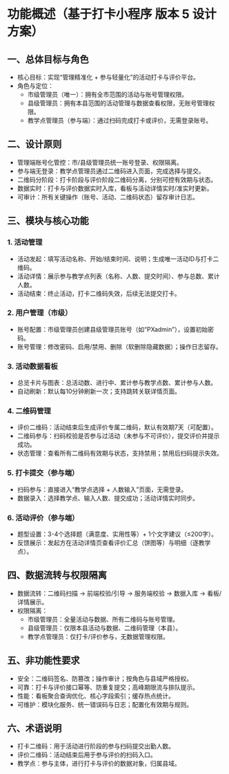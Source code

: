 # 功能概述（基于打卡小程序 版本 5 设计方案）

## 一、总体目标与角色

- 核心目标：实现“管理精准化 + 参与轻量化”的活动打卡与评价平台。
- 角色与定位：
  - 市级管理员（唯一）：拥有全市范围的活动与账号管理权限。
  - 县级管理员：拥有本县范围的活动管理与数据查看权限，无账号管理权限。
  - 教学点管理员（参与端）：通过扫码完成打卡或评价，无需登录账号。

## 二、设计原则

- 管理端账号化管控：市/县级管理员统一账号登录、权限隔离。
- 参与端无登录：教学点管理员通过二维码进入页面，完成选择与提交。
- 二维码分阶段：打卡阶段与评价阶段二维码分离，分别可控有效期与状态。
- 数据实时：打卡与评价数据实时入库，看板与活动详情实时/准实时更新。
- 可审计：所有关键操作（账号、活动、二维码状态）留存审计日志。

## 三、模块与核心功能

### 1. 活动管理
- 活动发起：填写活动名称、开始/结束时间、说明；生成唯一活动ID与打卡二维码。
- 活动详情：展示参与教学点列表（名称、人数、提交时间）、参与总数、累计人数。
- 活动结束：终止活动，打卡二维码失效，后续无法提交打卡。

### 2. 用户管理（市级）
- 账号配置：市级管理员创建县级管理员账号（如“PXadmin”），设置初始密码。
- 账号管理：修改密码、启用/禁用、删除（软删除隐藏数据）；操作日志留存。

### 3. 活动数据看板
- 总览卡片与图表：总活动数、进行中、累计参与教学点数、累计参与人数。
- 自动刷新：默认每10分钟刷新一次；支持跳转关联详情页面。

### 4. 二维码管理
- 评价二维码：活动结束后生成评价专属二维码，默认有效期7天（可配置）。
- 二维码参与：扫码校验是否参与过活动（未参与不可评价），提交评价并提示成功。
- 状态管理：查看所有二维码有效期与状态，支持禁用；禁用后扫码提示失效。

### 5. 打卡提交（参与端）
- 扫码参与：直接进入“教学点选择 + 人数输入”页面，无需登录。
- 数据录入：选择教学点、输入人数、提交成功；活动详情实时同步。

### 6. 活动评价（参与端）
- 题型设置：3-4个选择题（满意度、实用性等）+ 1个文字建议（≤200字）。
- 反馈展示：发起方在活动详情页查看评价汇总（饼图等）与明细（逐教学点）。

## 四、数据流转与权限隔离

- 数据流转：二维码扫描 → 前端校验/引导 → 服务端校验 → 数据入库 → 看板/详情展示。
- 权限隔离：
  - 市级管理员：全量活动与数据、所有二维码与账号管理。
  - 县级管理员：仅限本县活动与数据、二维码管理（本县）。
  - 教学点管理员：仅打卡/评价参与，无数据管理权限。

## 五、非功能性要求

- 安全：二维码签名、防篡改；操作审计；按角色与县域严格授权。
- 可靠：打卡与评价接口幂等、防重复提交；高峰期限流与排队提示。
- 性能：看板聚合查询优化、核心字段索引；缓存热点统计。
- 可维护：模块化服务、统一错误码与日志；配置化有效期与规则。

## 六、术语说明

- 打卡二维码：用于活动进行阶段的参与扫码提交出勤人数。
- 评价二维码：活动结束后用于参与评价的扫码入口。
- 教学点：参与主体，进行打卡与评价的数据对象，归属县域。